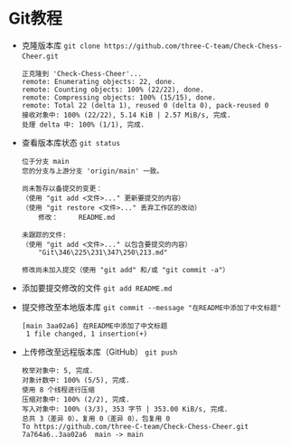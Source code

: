 # Git教程

- 克隆版本库
`git clone https://github.com/three-C-team/Check-Chess-Cheer.git`
&nbsp;

    ```
    正克隆到 'Check-Chess-Cheer'...
    remote: Enumerating objects: 22, done.
    remote: Counting objects: 100% (22/22), done.
    remote: Compressing objects: 100% (15/15), done.
    remote: Total 22 (delta 1), reused 0 (delta 0), pack-reused 0
    接收对象中: 100% (22/22), 5.14 KiB | 2.57 MiB/s, 完成.
    处理 delta 中: 100% (1/1), 完成.
    ```

- 查看版本库状态
`git status`
&nbsp;

    ```none
    位于分支 main
    您的分支与上游分支 'origin/main' 一致。

    尚未暂存以备提交的变更：
    （使用 "git add <文件>..." 更新要提交的内容）
    （使用 "git restore <文件>..." 丢弃工作区的改动）
        修改：     README.md

    未跟踪的文件:
    （使用 "git add <文件>..." 以包含要提交的内容）
        "Git\346\225\231\347\250\213.md"

    修改尚未加入提交（使用 "git add" 和/或 "git commit -a"）
    ```

- 添加要提交修改的文件
`git add README.md`
&nbsp;
- 提交修改至本地版本库
`git commit --message "在README中添加了中文标题"`
&nbsp;

    ```none
    [main 3aa02a6] 在README中添加了中文标题
     1 file changed, 1 insertion(+)
    ```

- 上传修改至远程版本库（GitHub）
`git push`
&nbsp;

    ```
    枚举对象中: 5, 完成.
    对象计数中: 100% (5/5), 完成.
    使用 8 个线程进行压缩
    压缩对象中: 100% (2/2), 完成.
    写入对象中: 100% (3/3), 353 字节 | 353.00 KiB/s, 完成.
    总共 3（差异 0），复用 0（差异 0），包复用 0
    To https://github.com/three-C-team/Check-Chess-Cheer.git
    7a764a6..3aa02a6  main -> main
    ```